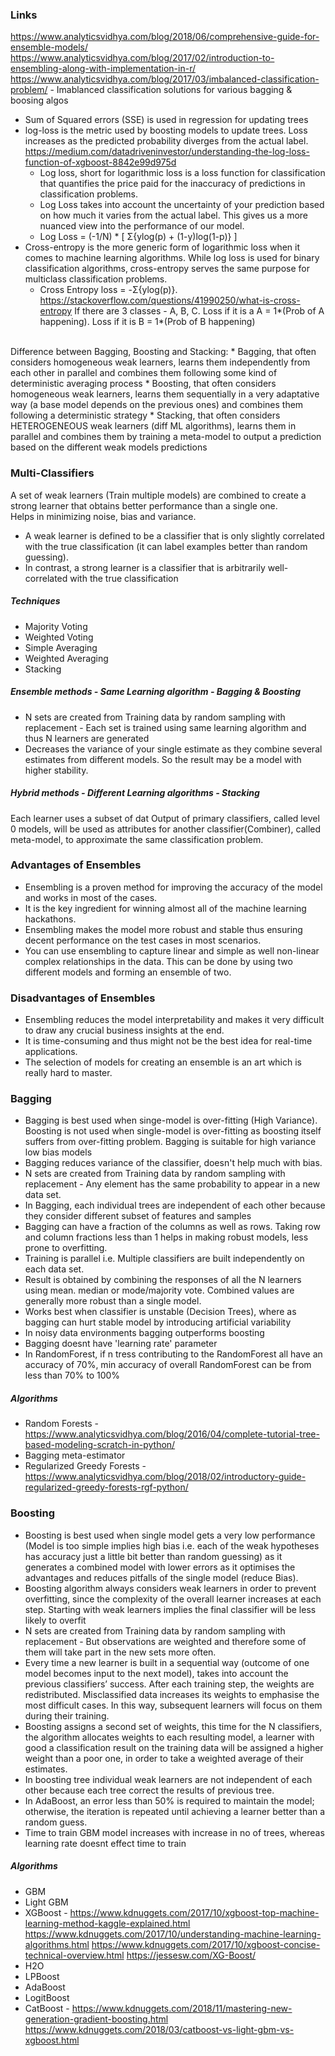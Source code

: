 ### Links
https://www.analyticsvidhya.com/blog/2018/06/comprehensive-guide-for-ensemble-models/ </br>
https://www.analyticsvidhya.com/blog/2017/02/introduction-to-ensembling-along-with-implementation-in-r/ </br>
https://www.analyticsvidhya.com/blog/2017/03/imbalanced-classification-problem/ - Imablanced classification solutions for various bagging & boosing algos </br>


* Sum of Squared errors (SSE) is used in regression for updating trees 
* log-loss is the metric used by boosting models to update trees. Loss increases as the predicted probability diverges from the actual label. https://medium.com/datadriveninvestor/understanding-the-log-loss-function-of-xgboost-8842e99d975d </br>
  * Log loss, short for logarithmic loss is a loss function for classification that quantifies the price paid for the inaccuracy of predictions in classification problems.
  * Log Loss takes into account the uncertainty of your prediction based on how much it varies from the actual label. This gives us a more nuanced view into the performance of our model.
  * Log Loss = (-1/N) * [ Σ{ylog(p) + (1-y)log(1-p)} ] 
* Cross-entropy is the more generic form of logarithmic loss when it comes to machine learning algorithms. While log loss is used for binary classification algorithms, cross-entropy serves the same purpose for multiclass classification problems.
  * Cross Entropy loss = -Σ{ylog(p)}.  https://stackoverflow.com/questions/41990250/what-is-cross-entropy
  If there are 3 classes - A, B, C. Loss if it is a A = 1*(Prob of A happening). Loss if it is B =  1*(Prob of B happening) 
<br/>
Difference between Bagging, Boosting and Stacking:
* Bagging, that often considers homogeneous weak learners, learns them independently from each other in parallel and combines them following some kind of deterministic averaging process
* Boosting, that often considers homogeneous weak learners, learns them sequentially in a very adaptative way (a base model depends on the previous ones) and combines them following a deterministic strategy
* Stacking, that often considers HETEROGENEOUS weak learners (diff ML algorithms), learns them in parallel and combines them by training a meta-model to output a prediction based on the different weak models predictions

### Multi-Classifiers
A set of weak learners (Train multiple models) are combined to create a strong learner that obtains better performance than a single one. <br/>
Helps in minimizing noise, bias and variance. <br/>
* A weak learner is defined to be a classifier that is only slightly correlated with the true classification (it can label examples better than random guessing).
* In contrast, a strong learner is a classifier that is arbitrarily well-correlated with the true classification

##### Techniques
* Majority Voting
* Weighted Voting
* Simple Averaging 
* Weighted Averaging
* Stacking

##### Ensemble methods - Same Learning algorithm - Bagging & Boosting
* N sets are created from Training data by random sampling with replacement - Each set is trained using same learning algorithm and thus N learners are generated
* Decreases the variance of your single estimate as they combine several estimates from different models. So the result may be a model with higher stability.
##### Hybrid methods - Different Learning algorithms - Stacking
Each learner uses a subset of dat
Output of primary classifiers, called level 0 models, will be used as attributes for another classifier(Combiner), called meta-model, to approximate the same classification problem. <br/>


### Advantages of Ensembles
* Ensembling is a proven method for improving the accuracy of the model and works in most of the cases.
* It is the key ingredient for winning almost all of the machine learning hackathons.
* Ensembling makes the model more robust and stable thus ensuring decent performance on the test cases in most scenarios.
* You can use ensembling to capture linear and simple as well non-linear complex relationships in the data. This can be done by using two different models and forming an ensemble of two.

### Disadvantages of Ensembles
* Ensembling reduces the model interpretability and makes it very difficult to draw any crucial business insights at the end.
* It is time-consuming and thus might not be the best idea for real-time applications.
* The selection of models for creating an ensemble is an art which is really hard to master.

### Bagging
* Bagging is best used when singe-model is over-fitting (High Variance). Boosting is not used when single-model is over-fitting as boosting itself suffers from over-fitting problem. Bagging is suitable for high variance low bias models
* Bagging reduces variance of the classifier, doesn't help much with bias. 
* N sets are created from Training data by random sampling with replacement - Any element has the same probability to appear in a new data set. 
* In Bagging, each individual trees are independent of each other because they consider different subset of features and samples
* Bagging can have a fraction of the columns as well as rows. Taking row and column fractions less than 1 helps in making robust models, less prone to overfitting.
* Training is parallel i.e. Multiple classifiers are built independently on each data set.
* Result is obtained by combining the responses of all the N learners using mean. median or mode/majority vote. Combined values are generally more robust than a single model.
* Works best when classifier is unstable (Decision Trees), where as bagging can hurt stable model by introducing artificial variability 
* In noisy data environments bagging outperforms boosting
* Bagging doesnt have 'learning rate' parameter 
* In RandomForest, if n tress contributing to the RandomForest all have an accuracy of 70%, min accuracy of overall RandomForest 
can be from less than 70% to 100%
##### Algorithms
* Random Forests - https://www.analyticsvidhya.com/blog/2016/04/complete-tutorial-tree-based-modeling-scratch-in-python/
* Bagging meta-estimator
* Regularized Greedy Forests - https://www.analyticsvidhya.com/blog/2018/02/introductory-guide-regularized-greedy-forests-rgf-python/

### Boosting
* Boosting is best used when single model gets a very low performance (Model is too simple implies high bias i.e. each of the weak hypotheses has accuracy just a little bit better than random guessing) as it generates a combined model with lower errors as it optimises the advantages and reduces pitfalls of the single model (reduce Bias).
* Boosting algorithm always considers weak learners in order to prevent overfitting, since the complexity of the overall learner
increases at each step. Starting with weak learners implies the final classifier will be less likely to overfit
* N sets are created from Training data by random sampling with replacement - But observations are weighted and therefore some of them will take part in the new sets more often.
* Every time a new learner is built in a sequential way (outcome of one model becomes input to the next model), takes into account the previous classifiers’ success. After each training step, the weights are redistributed. Misclassified data increases its weights to emphasise the most difficult cases. In this way, subsequent learners will focus on them during their training.
* Boosting assigns a second set of weights, this time for the N classifiers, the algorithm allocates weights to each resulting model, a learner with good a classification result on the training data will be assigned a higher weight than a poor one, in order to take a weighted average of their estimates.
* In boosting tree individual weak learners are not independent of each other because each tree correct the results of previous tree. 
* In AdaBoost, an error less than 50% is required to maintain the model; otherwise, the iteration is repeated until achieving a learner better than a random guess.
* Time to train GBM model increases with increase in no of trees, whereas learning rate doesnt effect time to train 

##### Algorithms
* GBM
* Light GBM
* XGBoost - https://www.kdnuggets.com/2017/10/xgboost-top-machine-learning-method-kaggle-explained.html
https://www.kdnuggets.com/2017/10/understanding-machine-learning-algorithms.html
https://www.kdnuggets.com/2017/10/xgboost-concise-technical-overview.html
https://jessesw.com/XG-Boost/
* H2O
* LPBoost
* AdaBoost
* LogitBoost
* CatBoost - https://www.kdnuggets.com/2018/11/mastering-new-generation-gradient-boosting.html
https://www.kdnuggets.com/2018/03/catboost-vs-light-gbm-vs-xgboost.html



 <br/>
